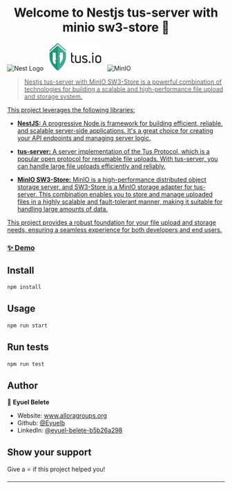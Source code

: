 <h1 align="center">Welcome to Nestjs tus-server with minio sw3-store 👋</h1>
<p>
   <img src="https://nestjs.com/img/logo-small.svg" width="120" alt="Nest Logo" style="margin-right: 10px;" />
  <img src="https://github.com/tus/tus.io/blob/main/src/assets/logos-tus-default.svg?raw=true" width="120" alt="Tus logo" style="margin-right: 10px;" />
  <img src="https://raw.githubusercontent.com/minio/minio/master/.github/logo.svg?sanitize=true" width="120" alt="MinIO" />  <a href="#" target="_blank">
</p>

> Nestjs tus-server with MinIO SW3-Store is a powerful combination of technologies for building a scalable and high-performance file upload and storage system.

This project leverages the following libraries:

- **NestJS:** A progressive Node.js framework for building efficient, reliable, and scalable server-side applications. It's a great choice for creating your API endpoints and managing server logic.

- **tus-server:** A server implementation of the Tus Protocol, which is a popular open protocol for resumable file uploads. With tus-server, you can handle large file uploads efficiently and reliably.

- **MinIO SW3-Store:** MinIO is a high-performance distributed object storage server, and SW3-Store is a MinIO storage adapter for tus-server. This combination enables you to store and manage uploaded files in a highly scalable and fault-tolerant manner, making it suitable for handling large amounts of data.

This project provides a robust foundation for your file upload and storage needs, ensuring a seamless experience for both developers and end users.
### ✨ [Demo](http://localhost:3000/upload/files/)

## Install

```sh
npm install
```

## Usage

```sh
npm run start
```

## Run tests

```sh
npm run test
```

## Author

👤 **Eyuel Belete**

* Website: www.alloragroups.org
* Github: [@Eyuelb](https://github.com/Eyuelb)
* LinkedIn: [@eyuel-belete-b5b26a298](https://linkedin.com/in/eyuel-belete-b5b26a298)

## Show your support

Give a ⭐️ if this project helped you!

***
